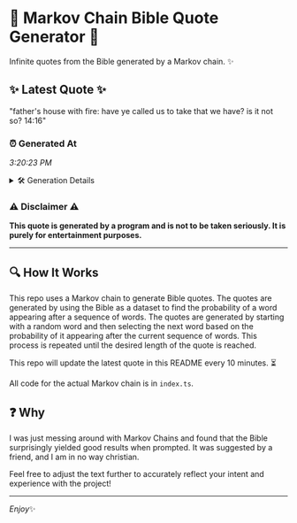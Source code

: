 # 📖 Markov Chain Bible Quote Generator 📖

Infinite quotes from the Bible generated by a Markov chain. ✨

## ✨ Latest Quote ✨
"father's house with fire: have ye called us to take that we have? is it not so? 14:16"

### ⏰ Generated At
*3:20:23 PM*

<details>
    <summary>🛠️ Generation Details</summary>
    <p>
        <strong>🌱 Seed:</strong> father's<br>
        <strong>🔄 Iterations:</strong> 17<br>
        <strong>📜 Context History:</strong><br>[ father's ]: house<br>[ father's, house ]: with<br>[ father's, house, with ]: fire:<br>[ father's, house, with, fire: ]: have<br>[ father's, house, with, fire:, have ]: ye<br>[ father's, house, with, fire:, have, ye ]: called<br>[ house, with, fire:, have, ye, called ]: us<br>[ with, fire:, have, ye, called, us ]: to<br>[ fire:, have, ye, called, us, to ]: take<br>[ have, ye, called, us, to, take ]: that<br>[ ye, called, us, to, take, that ]: we<br>[ called, us, to, take, that, we ]: have?<br>[ us, to, take, that, we, have? ]: is<br>[ to, take, that, we, have?, is ]: it<br>[ take, that, we, have?, is, it ]: not<br>[ that, we, have?, is, it, not ]: so?<br>[ we, have?, is, it, not, so? ]: 14:16<br>
    </p>
</details>

### ⚠️ Disclaimer ⚠️
**This quote is generated by a program and is not to be taken seriously. It is purely for entertainment purposes.**

---

## 🔍 How It Works

This repo uses a Markov chain to generate Bible quotes. The quotes are generated by using the Bible as a dataset to find the probability of a word appearing after a sequence of words. The quotes are generated by starting with a random word and then selecting the next word based on the probability of it appearing after the current sequence of words. This process is repeated until the desired length of the quote is reached.

This repo will update the latest quote in this README every 10 minutes. ⏳

All code for the actual Markov chain is in `index.ts`.

## ❓ Why

I was just messing around with Markov Chains and found that the Bible surprisingly yielded good results when prompted. 
It was suggested by a friend, and I am in no way christian.

Feel free to adjust the text further to accurately reflect your intent and experience with the project!

---

*Enjoy*✨
